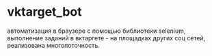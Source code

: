 # vktarget_bot

автоматизация в браузере с помощью библиотеки selenium, выполнение заданий в вктаргете - на площадках других соц сетей, реализована многопоточность.

